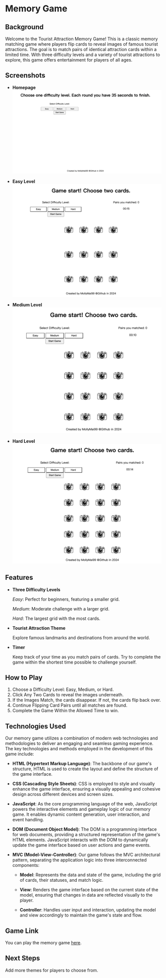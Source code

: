 # Memory Game

## Background

Welcome to the Tourist Attraction Memory Game! This is a classic memory matching game where players flip cards to reveal images of famous tourist attractions. The goal is to match pairs of identical attraction cards within a limited time. With three difficulty levels and a variety of tourist attractions to explore, this game offers entertainment for players of all ages.

## Screenshots

- **Homepage**
  ![Homepage](readme/home.png)

- **Easy Level**
  ![Easy Level](readme/easy.png)

- **Medium Level**
  ![Medium Level](readme/medium.png)

- **Hard Level**
  ![Hard Level](readme/hard.png)

## Features

- **Three Difficulty Levels**

  _Easy_: Perfect for beginners, featuring a smaller grid.

  _Medium_: Moderate challenge with a larger grid.

  _Hard_: The largest grid with the most cards.

- **Tourist Attraction Theme**

  Explore famous landmarks and destinations from around the world.

- **Timer**

  Keep track of your time as you match pairs of cards. Try to complete the game within the shortest time possible to challenge yourself.

## How to Play

1. Choose a Difficulty Level: Easy, Medium, or Hard.
2. Click Any Two Cards to reveal the images underneath.
3. If the Images Match, the cards disappear. If not, the cards flip back over.
4. Continue Flipping Card Pairs until all matches are found.
5. Complete the Game Within the Allowed Time to win.

## Technologies Used

Our memory game utilizes a combination of modern web technologies and methodologies to deliver an engaging and seamless gaming experience. The key technologies and methods employed in the development of this game include:

- **HTML (Hypertext Markup Language)**: The backbone of our game's structure, HTML is used to create the layout and define the structure of the game interface.

- **CSS (Cascading Style Sheets)**: CSS is employed to style and visually enhance the game interface, ensuring a visually appealing and cohesive design across different devices and screen sizes.

- **JavaScript**: As the core programming language of the web, JavaScript powers the interactive elements and gameplay logic of our memory game. It enables dynamic content generation, user interaction, and event handling.

- **DOM (Document Object Model)**: The DOM is a programming interface for web documents, providing a structured representation of the game's HTML elements. JavaScript interacts with the DOM to dynamically update the game interface based on user actions and game events.

- **MVC (Model-View-Controller)**: Our game follows the MVC architectural pattern, separating the application logic into three interconnected components:

  - **Model**: Represents the data and state of the game, including the grid of cards, their statuses, and match logic.

  - **View**: Renders the game interface based on the current state of the model, ensuring that changes in data are reflected visually to the player.

  - **Controller**: Handles user input and interaction, updating the model and view accordingly to maintain the game's state and flow.

## Game Link

You can play the memory game [here](https://memory-game-gamma-six.vercel.app/).

## Next Steps

Add more themes for players to choose from.
